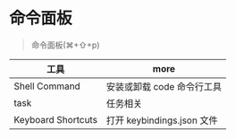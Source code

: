 # 命令面板

> 命令面板(⌘+⇧+p)

| 工具               | more                       |
| ------------------ | -------------------------- |
| Shell Command      | 安装或卸载 code 命令行工具 |
| task               | 任务相关                   |
| Keyboard Shortcuts | 打开 keybindings.json 文件 |
